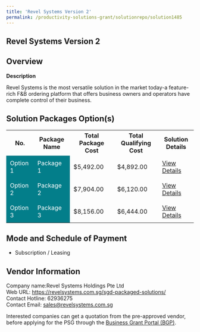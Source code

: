 ```yaml
---
title: 'Revel Systems Version 2'
permalink: /productivity-solutions-grant/solutionrepo/solution1485
---
```


## Revel Systems Version 2

## Overview

**Description**

Revel Systems is the most versatile solution in the market today-a feature-rich F&B ordering platform that offers business owners and operators have complete control of their business.

## Solution Packages Option(s)

<table>
<tr>
<th><b>No.</b></th>
<th><b>Package Name</b></th>
<th><b>Total Package Cost</b></th>
<th><b>Total Qualifying Cost</b></th>
<th><b>Solution Details</b></th>
</tr>
<tr>
<td style='padding: 10px; background-color: #037E8A; color: #FFFFFF;'>Option 1</td>
<td style='padding: 10px; background-color: #037E8A; color: #FFFFFF;'>Package 1</td>
<td style='padding: 10px;'>$5,492.00</td>
<td style='padding: 10px;'>$4,892.00</td>
<td style='padding: 10px;'><a href='/images/psg/Revel_Systems_Version2_Desensitised_Annex3_Part1.pdf' target='_blank'>View Details</a></td>
</tr>
<tr>
<td style='padding: 10px; background-color: #037E8A; color: #FFFFFF;'>Option 2</td>
<td style='padding: 10px; background-color: #037E8A; color: #FFFFFF;'>Package 2</td>
<td style='padding: 10px;'>$7,904.00</td>
<td style='padding: 10px;'>$6,120.00</td>
<td style='padding: 10px;'><a href='/images/psg/Revel_Systems_Version2_Desensitised_Annex3_Part2.pdf' target='_blank'>View Details</a></td>
</tr>
<tr>
<td style='padding: 10px; background-color: #037E8A; color: #FFFFFF;'>Option 3</td>
<td style='padding: 10px; background-color: #037E8A; color: #FFFFFF;'>Package 3</td>
<td style='padding: 10px;'>$8,156.00</td>
<td style='padding: 10px;'>$6,444.00</td>
<td style='padding: 10px;'><a href='/images/psg/Revel_Systems_Version2_Desensitised_Annex3_Part3.pdf' target='_blank'>View Details</a></td>
</tr>
</table>

## Mode and Schedule of Payment

 - Subscription / Leasing

## Vendor Information

 Company name:Revel Systems Holdings Pte Ltd<br>Web URL: https://revelsystems.com.sg/sgd-packaged-solutions/ <br>Contact Hotline: 62936275 <br>Contact Email: sales@revelsystems.com.sg 

Interested companies can get a quotation from the pre-approved vendor, before applying for the PSG through the <a href='https://www.businessgrants.gov.sg/' target='_blank' rel='noopener'>Business Grant Portal (BGP)</a>.

<script src="/jquery/resize-tables.js"></script>
